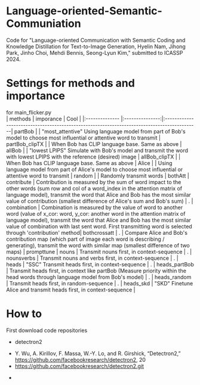 # Language-oriented-Semantic-Communiation
Code for "Language-oriented Communication with Semantic Coding and Knowledge Distillation for Text-to-Image Generation, Hyelin Nam, Jihong Park, Jinho Choi, Mehdi Bennis, Seong-Lyun Kim," submitted to ICASSP 2024.

# Settings for methods and importance   
for main_flicker.py  
| methods        | imporance        | Cool                                                                                        | 
|:-------------- |:---------------:|:--------------------------------------------------------------------------------------------|
partBob            |                           |        "most_attentive" Using language model from part of Bob's model to choose most influential or attentive word to transmit |
partBob_clipTX     |                           |      When Bob has CLIP language base. Same as above |
allBob             |                           |         "lowest LPIPS" Simulate with Bob's model and transmit the word with lowest LPIPS with the reference (desired) image |
allBob_clipTX      |                           |       When Bob has CLIP language base. Same as above |
Alice              |                           |          Using language model from part of Alice's model to choose most influential or attentive word to transmit |
random             |                           |       Randomly transmit words |
bothAtt            |   contribute              |    Contribution is measured by the sum of word impact to the other words (sum row and col of a word_index in the attention matrix of language model), transmit the word that Alice and Bob has the most similar value of contribution (smallest difference of Alice's sum and Bob's sum)  | 
  .                 |     combination           | Combination is measured by the value of word to another word (value of x_cor: word, y_cor: another word in the attention matrix of language model), transmit the word that Alice and Bob has the most similar value of combination with last sent word. First transmitting word is selected through 'contribution' method|
bothcrossatt       |         .                  | Compare Alice and Bob's contribution map (which part of image each word is describing / generating), transmit the word with similar map (smallest difference of two maps) |
prompttune         | nouns                     |   Transmit nouns first, in context-sequence |
 .                  |      nounsverbs           |      Transmit nouns and verbs first, in context-sequence |
.                   |      heads                |        "SSC" Transmit heads first, in context-sequence |
 .                  |      heads_partBob        |     Transmit heads first, in context like partBob (Measure priority within the head words through language model from Bob's model) |
 .                  |      heads_random         |    Transmit heads first, in random-sequence |
.                   |      heads_skd            |       "SKD" Finetune Alice and transmit heads first, in context-sequence |
      
# How to
First download code repositories 
* detectron2
- Y. Wu, A. Kirillov, F. Massa, W.-Y. Lo, and R. Girshick, “Detectron2,” https://github.com/facebookresearch/detectron2, 20
- https://github.com/facebookresearch/detectron2.git
* 
